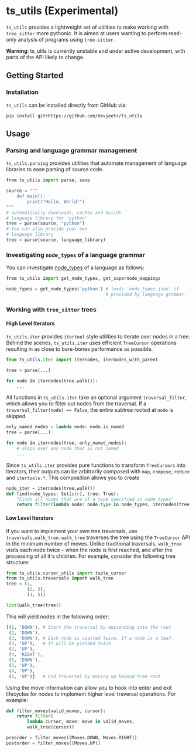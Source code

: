 # ts_utils (Experimental)

`ts_utils` provides a lightweight set of utilities to make working with `tree_sitter` more pythonic. It is aimed at users wanting to perform
read-only analysis of programs using `tree-sitter`.

**Warning**: ts_utils is currently unstable and under active development, with parts of the API likely to change.

## Getting Started

### Installation

`ts_utils` can be installed directly from GitHub via:
```
pip install git+https://github.com/devjeetr/ts_utils
```

## Usage

### Parsing and language grammar management

`ts_utils.parsing` provides utilities that automate management of language libraries to ease parsing of source code.

```python
from ts_utils import parse, sexp

source = """
    def main():
        print("Hello, World!")
"""
# automatically downloads, caches and builds
# language library for 'python'
tree = parse(source, "python")
# You can also provide your own
# language library
tree = parse(source, language_library)
```

### Investigating `node_types` of a language grammar

You can investigate [node_types](https://tree-sitter.github.io/tree-sitter/using-parsers#static-node-types) of a language as follows:

```python
from ts_utils import get_node_types, get_supernode_mappings

node_types = get_node_types('python') # loads 'node_types.json' if
                                      # provided by language grammar.

```

### Working with `tree_sitter` trees

#### High Level Iterators
`ts_utils.iter` provides `itertool` style utilities to iterate over
nodes in a tree. Behind the scenes, `ts_utils.iter` uses efficient `TreeCursor` operations
resulting in as close to bare-bones performance as possible.
```python
from ts_utils.iter import iternodes, iternodes_with_parent

tree = parse(...)

for node in iternodes(tree.walk()):
    ...
```

All functions in `ts_utils.iter` take an optional argument `traversal_filter`, which allows you to filter out nodes from the
traversal. If a `traversal_filter(node) == False`, the entire subtree
rooted at `node` is skipped.

```python
only_named_nodes = lambda node: node.is_named
tree = parse(...)

for node in iternodes(tree, only_named_nodes):
    # skips over any node that is not named
    ...
```

Since `ts_utils.iter` provides pure functions to transform `TreeCursors` into iterators, their outputs can be arbitrarily composed with `map`, `compose`, `reduce` and `itertools.*`. This composition allows you to create 

```python
node_iter = iternodes(tree.walk())
def find(node_types: Set[str], tree: Tree):
    "Finds all nodes that are of a type specified in node_types"
    return filter(lambda node: node.type in node_types, iternodes(tree.walk()))
```

#### Low Level Iterators
If you want to implement your own tree traversals, use `traversals.walk_tree`. `walk_tree`
traverses the tree using the `TreeCursor` API in the minimum number of moves. Unlike traditional
traversals, `walk_tree` visits each node twice - when the node is first reached, and after the
processing of all it's children. For example, consider the following tree structure:
```python
from ts_utils.cursor_utils import tuple_cursor
from ts_utils.traversals import walk_tree
tree = (1, 
        (2, 3),
        (4, 5))

list(walk_tree(tree))
```
This will yield nodes in the following order:
``` python
[(1, 'DOWN'), # Start the traversal by descending into the root
 (2, 'DOWN'),
 (3, 'DOWN'), # Each node is visited twice. If a node is a leaf,
 (3, 'UP'),   # it will be yielded twice.
 (2, 'UP'),
 (4, 'RIGHT'),
 (5, 'DOWN'),
 (5, 'UP'),
 (4, 'UP'),
 (1, 'UP')]   # End traversal by moving up beyond tree root
```

Using the move information can allow you to hook into enter and exit lifecycles for
nodes to implement higher level traversal operations. For example:
```python
def filter_moves(valid_moves, cursor):
    return filter(
        lambda cursor, move: move in valid_moves, 
        walk_tree(cursor))

preorder = filter_moves((Moves.DOWN, Moves.RIGHT))
postorder = filter_moves((Moves.UP))
```